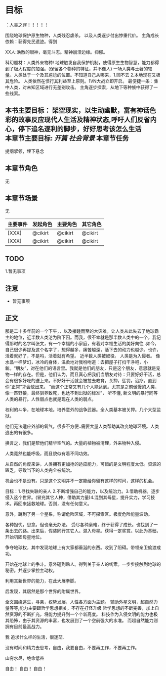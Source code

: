 # 目标
：人类之罪！！！！！

围绕地球保护原生物种，人类残忍虐杀。
以及人类逐步付出惨重代价。
主角成长依赖：获得先民遗迹。得到

XX人:涣散的眼神，毫无斗志。精神崩溃边缘。抑郁。

科幻题材：人类外来物种!
地球触发自我保护机制，使得原生生物智慧，能力都得到了极大程度的加强。(保留各个物种的特征，并不像人)
一场人类与土著的较量。人类处于一个及其尴尬的位置。不知道自己从哪来，1.回不去 2.本地现在又极其危险。
人类依然在惯行其利益至上原则。1VN大战立即开启。
最便捷一条：集中人类，对未知区域进行无差别攻击。
主角逐步探索，从地下等种族中获得了一些线索。

本书主要目标：  架空现实，以生动幽默，富有神话色彩的故事反应现代人生活及精神状态,呼吁人们反省内心，停下追名逐利的脚步，好好思考该怎么生活  
本章节主要目标: *开篇* *社会背景*
本章节任务
--------------------
提纲挈领，埋下悬念

本章节角色
--------------------
无

本章节场景
--------------------
无

| 主要事件 | 发起角色 | 主要角色 | 其它角色 |
| ------------ | ------------ | ------------ | ------------ |
| [XXX] | @cikirt | @cikirt | @cikirt |
| [XXX] | @cikirt | @cikirt | @cikirt |



TODO
---------

 1.暂无事项


注意
-----------

 - 暂无事项


正文
----------
  那是二十多年前的一个下午，，以及接踵而至的大灾难，让人类从此失去了地球霸主的地位，近半数人类沦为阶下囚。而我，很不幸就是那半数人类中的一个，我记得那时的名字叫张文，有一个幸福的小家庭，有着对幸福生活的美好向往
.如今，自己很少再提及这个名字了，想得越多，痛苦越深，活下去的动力也越少。也许，活着就好了，不是吗，活着就有希望。
  近半数人类被奴役。
  人类是为入侵者。
   像水晶一样梦幻，冰冷的身体，温柔地对我吩咐道：去把屋子打扫干净吧，小新。“朋友”，对在他们的语言里。我就是他们的朋友，只是这个朋友，意思就是宠物一样的存在。但是，他们认为，而且真心把我们当朋友对待：只要好好干活，总会有很多好吃的送上来。不好好干活就会被拉去教育，关押，惩罚，治疗。直到你“正常”才会放出来。
   “而这个正常又有几个人能达到。尤其是之前傲慢的人类，像一匹野狼，最终驯养致死，也达不到出狱的标准”，
   听不懂,
   新文明的暴行同等人类的暴行。人性弱点也就是现在人类的弱点。
   
   权利的斗争，在地球本地，培养意外的战争武器。全人类基本被关押。几个大型监狱。
  
   他们无法适应外部的氧气，很多不方便..需要大量人类帮助其改变地球环境。人类逃出的有很多。

   换言之，我们是帮他们精华空气的。大量的植物被清理，外来物种入侵。
   
   人类竟然也能呼吸，而且貌似有着不同功效。

   从自然的角度来讲，人类拥有更加抢的适应能力，可惜的是文明程度太低。资源的匮乏，导致当下的人类完全被统治。

   机会也不是没有。只是这个文明并不一定能给你留有这样的时间，这样的机会。


   目标：1.寻找失联的亲人 2.不断增强自己的能力，以及统治力。3.借助机器，逐步侵入这个世界。(冒充其它人种，借助其力量)4.混到其母星，提升实力，学习技术。再回来拯救地球。否则，没有任何意义。

   意外，跳到了另一个星系，称谓危险区域，不可探索区。极度危险能量波动。

   各种担忧，思念。但也毫无办法。
   受尽各种磨难，终于获得了成长。也找到了一条出去的路。出来后，假装同行其它人。混入母星。获得一定奖赏。以此为基础，开始巩固母星地位。

   争夺地球权，其中发现地球上有大家都垂涎的东西。收到了阻碍。带领亲卫偷渡成功。

   开始在地球上的争斗。意外碰到熟人。得到关于亲人的线索。一步步接触到地球的秘密。并逐步掌控主动权。

   利用其新世界的能力，在此大展拳脚。

   后发现，其居然是那个世界的附属世界。

   全文围绕逃生，寻亲，权势发展，人性各方面为主题。
   辅助外星文明，超自然力量等等,能力主要跟哲学思想相关，不存在打怪升级
   哲学思想的不断完善，加上自然资源的不断扩充，将能力提升到一个个新高度。
   科技作为入侵文明的能力也极其恐怖，由于其资源的丰富，也发展到了一个空前强大的水准。
   而超自然能力则拥有目前最高战力。 

  我 追求什么样的生活，很迷茫.

  没有时间和精力去思考，自由，我要自由，不要再工作，不要再工作。

   山穷水尽，绝命低谷



   自由！
   自由！
   自由！
